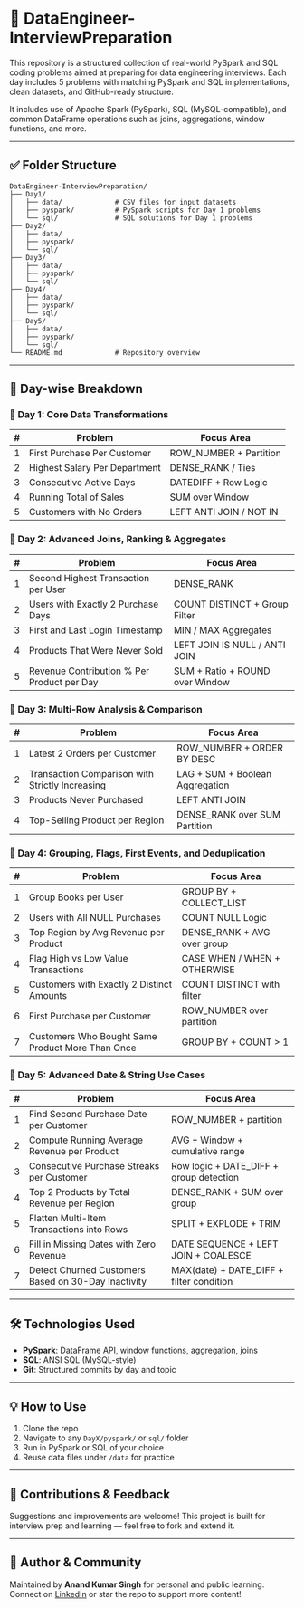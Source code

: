 # 📁 DataEngineer-InterviewPreparation

This repository is a structured collection of real-world PySpark and SQL coding problems aimed at preparing for data engineering interviews. Each day includes 5 problems with matching PySpark and SQL implementations, clean datasets, and GitHub-ready structure.

It includes use of Apache Spark (PySpark), SQL (MySQL-compatible), and common DataFrame operations such as joins, aggregations, window functions, and more.

---

## ✅ Folder Structure

```
DataEngineer-InterviewPreparation/
├── Day1/
│   ├── data/             # CSV files for input datasets
│   ├── pyspark/          # PySpark scripts for Day 1 problems
│   └── sql/              # SQL solutions for Day 1 problems
├── Day2/
│   ├── data/
│   ├── pyspark/
│   └── sql/
├── Day3/
│   ├── data/
│   ├── pyspark/
│   └── sql/
├── Day4/
│   ├── data/
│   ├── pyspark/
│   └── sql/
├── Day5/
│   ├── data/
│   ├── pyspark/
│   └── sql/
└── README.md             # Repository overview
```

---

## 📆 Day-wise Breakdown

### 📅 Day 1: Core Data Transformations

| # | Problem                       | Focus Area              |
| - | ----------------------------- | ----------------------- |
| 1 | First Purchase Per Customer   | ROW\_NUMBER + Partition |
| 2 | Highest Salary Per Department | DENSE\_RANK / Ties      |
| 3 | Consecutive Active Days       | DATEDIFF + Row Logic    |
| 4 | Running Total of Sales        | SUM over Window         |
| 5 | Customers with No Orders      | LEFT ANTI JOIN / NOT IN |

### 📅 Day 2: Advanced Joins, Ranking & Aggregates

| # | Problem                                    | Focus Area                      |
| - | ------------------------------------------ | ------------------------------- |
| 1 | Second Highest Transaction per User        | DENSE\_RANK                     |
| 2 | Users with Exactly 2 Purchase Days         | COUNT DISTINCT + Group Filter   |
| 3 | First and Last Login Timestamp             | MIN / MAX Aggregates            |
| 4 | Products That Were Never Sold              | LEFT JOIN IS NULL / ANTI JOIN   |
| 5 | Revenue Contribution % Per Product per Day | SUM + Ratio + ROUND over Window |

### 📅 Day 3: Multi-Row Analysis & Comparison

| # | Problem                                             | Focus Area                          |
| - | --------------------------------------------------- | ----------------------------------- |
| 1 | Latest 2 Orders per Customer                        | ROW\_NUMBER + ORDER BY DESC         |
| 2 | Transaction Comparison with Strictly Increasing     | LAG + SUM + Boolean Aggregation     |
| 3 | Products Never Purchased                            | LEFT ANTI JOIN                      |
| 4 | Top-Selling Product per Region                      | DENSE\_RANK over SUM Partition      |

### 📅 Day 4: Grouping, Flags, First Events, and Deduplication

| # | Problem                                         | Focus Area                          |
| - | ----------------------------------------------- | ----------------------------------- |
| 1 | Group Books per User                            | GROUP BY + COLLECT_LIST             |
| 2 | Users with All NULL Purchases                   | COUNT NULL Logic                    |
| 3 | Top Region by Avg Revenue per Product           | DENSE_RANK + AVG over group         |
| 4 | Flag High vs Low Value Transactions             | CASE WHEN / WHEN + OTHERWISE        |
| 5 | Customers with Exactly 2 Distinct Amounts       | COUNT DISTINCT with filter          |
| 6 | First Purchase per Customer                     | ROW_NUMBER over partition           |
| 7 | Customers Who Bought Same Product More Than Once| GROUP BY + COUNT > 1                |

### 📅 Day 5: Advanced Date & String Use Cases

| # | Problem                                                | Focus Area                                |
| - | ------------------------------------------------------ | ----------------------------------------- |
| 1 | Find Second Purchase Date per Customer                 | ROW_NUMBER + partition                    |
| 2 | Compute Running Average Revenue per Product            | AVG + Window + cumulative range           |
| 3 | Consecutive Purchase Streaks per Customer              | Row logic + DATE_DIFF + group detection   |
| 4 | Top 2 Products by Total Revenue per Region             | DENSE_RANK + SUM over group               |
| 5 | Flatten Multi-Item Transactions into Rows              | SPLIT + EXPLODE + TRIM                    |
| 6 | Fill in Missing Dates with Zero Revenue                | DATE SEQUENCE + LEFT JOIN + COALESCE      |
| 7 | Detect Churned Customers Based on 30-Day Inactivity    | MAX(date) + DATE_DIFF + filter condition  |



---

## 🛠 Technologies Used

* **PySpark**: DataFrame API, window functions, aggregation, joins
* **SQL**: ANSI SQL (MySQL-style)
* **Git**: Structured commits by day and topic

---

## 💡 How to Use

1. Clone the repo
2. Navigate to any `DayX/pyspark/` or `sql/` folder
3. Run in PySpark or SQL of your choice
4. Reuse data files under `/data` for practice

---

## 📢 Contributions & Feedback

Suggestions and improvements are welcome! This project is built for interview prep and learning — feel free to fork and extend it.

---

## 🔗 Author & Community

Maintained by **Anand Kumar Singh** for personal and public learning. Connect on [LinkedIn](https://www.linkedin.com/in/anand-kumar-singh-830839ab) or star the repo to support more content!
